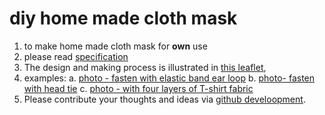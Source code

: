 # diy home made cloth mask

1. to make home made cloth mask for **own** use
2. please read [specification](https://chitakchan.github.io/cloth-mask/)
3. The design and making process is illustrated in [this leaflet](../p01to11v4.png),
4. examples:
    a. [photo - fasten with elastic band ear loop](../photoMaskElasticType600x600pixel.png)
    b. [photo- fasten with head tie](../photoMaskTieType600x600pixel.png)
    c. [photo - with four layers of T-shirt fabric](../photoMaskElasticTypeOnThreeLayersOfTShirtFabric.png)
5. Please contribute your thoughts and ideas via [github develoopment](https://chitakchan.github.io/cloth-mask/).    



